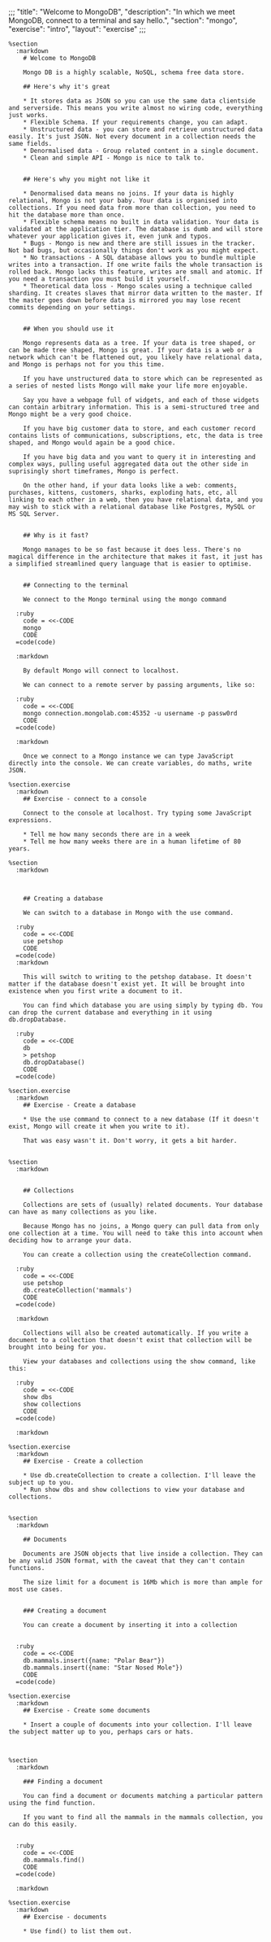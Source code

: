 ;;;
"title": "Welcome to MongoDB",
"description": "In which we meet MongoDB, connect to a terminal and say hello.",
"section": "mongo",
"exercise": "intro",
"layout": "exercise"
;;;

    %section
      :markdown
        # Welcome to MongoDB

        Mongo DB is a highly scalable, NoSQL, schema free data store.

        ## Here's why it's great

        * It stores data as JSON so you can use the same data clientside and serverside. This means you write almost no wiring code, everything just works.
        * Flexible Schema. If your requirements change, you can adapt.
        * Unstructured data - you can store and retrieve unstructured data easily. It's just JSON. Not every document in a collection needs the same fields.
        * Denormalised data - Group related content in a single document.
        * Clean and simple API - Mongo is nice to talk to.


        ## Here's why you might not like it

        * Denormalised data means no joins. If your data is highly relational, Mongo is not your baby. Your data is organised into collections. If you need data from more than collection, you need to hit the database more than once.
        * Flexible schema means no built in data validation. Your data is validated at the application tier. The database is dumb and will store whatever your application gives it, even junk and typos.
        * Bugs - Mongo is new and there are still issues in the tracker. Not bad bugs, but occasionally things don't work as you might expect.
        * No transactions - A SQL database allows you to bundle multiple writes into a transaction. If one write fails the whole transaction is rolled back. Mongo lacks this feature, writes are small and atomic. If you need a transaction you must build it yourself.
        * Theoretical data loss - Mongo scales using a technique called sharding. It creates slaves that mirror data written to the master. If the master goes down before data is mirrored you may lose recent commits depending on your settings.


        ## When you should use it

        Mongo represents data as a tree. If your data is tree shaped, or can be made tree shaped, Mongo is great. If your data is a web or a network which can't be flattened out, you likely have relational data, and Mongo is perhaps not for you this time.

        If you have unstructured data to store which can be represented as a series of nested lists Mongo will make your life more enjoyable.

        Say you have a webpage full of widgets, and each of those widgets can contain arbitrary information. This is a semi-structured tree and Mongo might be a very good choice.

        If you have big customer data to store, and each customer record contains lists of communications, subscriptions, etc, the data is tree shaped, and Mongo would again be a good chice.

        If you have big data and you want to query it in interesting and complex ways, pulling useful aggregated data out the other side in suprisingly short timeframes, Mongo is perfect.

        On the other hand, if your data looks like a web: comments, purchases, kittens, customers, sharks, exploding hats, etc, all linking to each other in a web, then you have relational data, and you may wish to stick with a relational database like Postgres, MySQL or MS SQL Server.


        ## Why is it fast?

        Mongo manages to be so fast because it does less. There's no magical difference in the architecture that makes it fast, it just has a simplified streamlined query language that is easier to optimise.


        ## Connecting to the terminal

        We connect to the Mongo terminal using the mongo command

      :ruby
        code = <<-CODE
        mongo
        CODE
      =code(code)

      :markdown

        By default Mongo will connect to localhost.

        We can connect to a remote server by passing arguments, like so:

      :ruby
        code = <<-CODE
        mongo connection.mongolab.com:45352 -u username -p passw0rd
        CODE
      =code(code)

      :markdown

        Once we connect to a Mongo instance we can type JavaScript directly into the console. We can create variables, do maths, write JSON.

    %section.exercise
      :markdown
        ## Exercise - connect to a console

        Connect to the console at localhost. Try typing some JavaScript expressions.

        * Tell me how many seconds there are in a week
        * Tell me how many weeks there are in a human lifetime of 80 years.

    %section
      :markdown



        ## Creating a database

        We can switch to a database in Mongo with the use command.

      :ruby
        code = <<-CODE
        use petshop
        CODE
      =code(code)
      :markdown

        This will switch to writing to the petshop database. It doesn't matter if the database doesn't exist yet. It will be brought into existence when you first write a document to it.

        You can find which database you are using simply by typing db. You can drop the current database and everything in it using db.dropDatabase.

      :ruby
        code = <<-CODE
        db
        > petshop
        db.dropDatabase()
        CODE
      =code(code)

    %section.exercise
      :markdown
        ## Exercise - Create a database

        * Use the use command to connect to a new database (If it doesn't exist, Mongo will create it when you write to it).

        That was easy wasn't it. Don't worry, it gets a bit harder.


    %section
      :markdown


        ## Collections

        Collections are sets of (usually) related documents. Your database can have as many collections as you like.

        Because Mongo has no joins, a Mongo query can pull data from only one collection at a time. You will need to take this into account when deciding how to arrange your data.

        You can create a collection using the createCollection command.

      :ruby
        code = <<-CODE
        use petshop
        db.createCollection('mammals')
        CODE
      =code(code)

      :markdown

        Collections will also be created automatically. If you write a document to a collection that doesn't exist that collection will be brought into being for you.

        View your databases and collections using the show command, like this:

      :ruby
        code = <<-CODE
        show dbs
        show collections
        CODE
      =code(code)

      :markdown

    %section.exercise
      :markdown
        ## Exercise - Create a collection

        * Use db.createCollection to create a collection. I'll leave the subject up to you.
        * Run show dbs and show collections to view your database and collections.


    %section
      :markdown

        ## Documents

        Documents are JSON objects that live inside a collection. They can be any valid JSON format, with the caveat that they can't contain functions.

        The size limit for a document is 16Mb which is more than ample for most use cases.


        ### Creating a document

        You can create a document by inserting it into a collection


      :ruby
        code = <<-CODE
        db.mammals.insert({name: "Polar Bear"})
        db.mammals.insert({name: "Star Nosed Mole"})
        CODE
      =code(code)

    %section.exercise
      :markdown
        ## Exercise - Create some documents

        * Insert a couple of documents into your collection. I'll leave the subject matter up to you, perhaps cars or hats.



    %section
      :markdown

        ### Finding a document

        You can find a document or documents matching a particular pattern using the find function.

        If you want to find all the mammals in the mammals collection, you can do this easily.


      :ruby
        code = <<-CODE
        db.mammals.find()
        CODE
      =code(code)

      :markdown

    %section.exercise
      :markdown
        ## Exercise - documents

        * Use find() to list them out.
